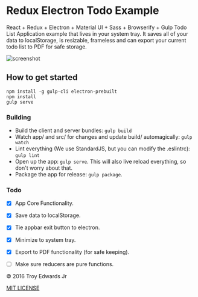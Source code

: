 # Redux Electron Todo Example

React + Redux + Electron + Material UI + Sass + Browserify + Gulp Todo List Application example that lives in your system tray. It saves all of your data to localStorage, is resizable, frameless and can export your current todo list to PDF for safe storage.

![screenshot](http://i.imgur.com/aipE0VJ.png)

## How to get started

```
npm install -g gulp-cli electron-prebuilt
npm install
gulp serve
```

### Building

- Build the client and server bundles: `gulp build`
- Watch app/ and src/ for changes and update build/ automagically: `gulp watch`
- Lint everything (We use StandardJS, but you can modify the .eslintrc): `gulp lint`
- Open up the app: `gulp serve`. This will also live reload everything, so don't worry about that.
- Package the app for release: `gulp package`.


### Todo

- [x] App Core Functionality.
- [x] Save data to localStorage.
- [x] Tie appbar exit button to electron.
- [x] Minimize to system tray.
- [x] Export to PDF functionality (for safe keeping).
- [ ] Make sure reducers are pure functions.


© 2016 Troy Edwards Jr

[MIT LICENSE](https://opensource.org/licenses/MIT "MIT LICENSE")